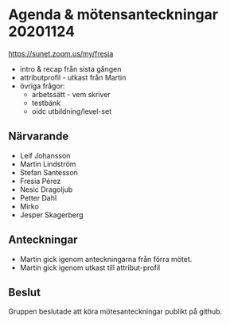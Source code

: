 # Agenda & mötensanteckningar 20201124

https://sunet.zoom.us/my/fresia


* intro & recap från sista gången
* attributprofil - utkast från Martin
* övriga frågor:
  - arbetssätt - vem skriver
  - testbänk
  - oidc utbildning/level-set


## Närvarande

* Leif Johansson
* Martin Lindström
* Stefan Santesson
* Fresia Pérez
* Nesic Dragoljub
* Petter Dahl
* Mirko
* Jesper Skagerberg

## Anteckningar

* Martin gick igenom anteckningarna från förra mötet.
* Martin gick igenom utkast till attribut-profil

## Beslut 

Gruppen beslutade att köra mötesanteckningar publikt på github.
